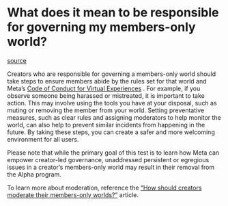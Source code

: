 # What does it mean to be responsible for governing my members-only world?

[source](https://developers.meta.com/horizon-worlds/learn/documentation/members-only-worlds/what-does-it-mean-to-be-responsible-for-governing-my-membersonly-world)

Creators who are responsible for governing a members-only world should take steps to ensure members abide by the rules set for that world and Meta’s [Code of Conduct for Virtual Experiences](https://www.meta.com/legal/quest/code-of-conduct-for-virtual-experiences/) . For example, if you observe someone being harassed or mistreated, it is important to take action. This may involve using the tools you have at your disposal, such as muting or removing the member from your world. Setting preventative measures, such as clear rules and assigning moderators to help monitor the world, can also help to prevent similar incidents from happening in the future. By taking these steps, you can create a safer and more welcoming environment for all users.

Please note that while the primary goal of this test is to learn how Meta can empower creator-led governance, unaddressed persistent or egregious issues in a creator’s members-only world may result in their removal from the Alpha program.

To learn more about moderation, reference the [“How should creators moderate their members-only worlds?”](/horizon-worlds/learn/documentation/members-only-worlds/how-should-creators-moderate-their-membersonly-worlds/) article.

 

 

 

 

 

 

 

 

 

 

 

 

 

 

 

 

 

 

 

 

 

 

 

 

 

 

 

 

 

 

 

 

 

 

 

 

 

 

 

 

 

 

 

 

 

 